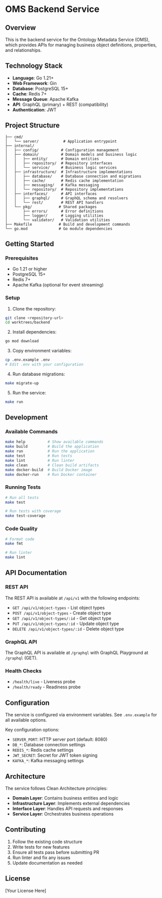# OMS Backend Service

## Overview

This is the backend service for the Ontology Metadata Service (OMS), which provides APIs for managing business object definitions, properties, and relationships.

## Technology Stack

- **Language**: Go 1.21+
- **Web Framework**: Gin
- **Database**: PostgreSQL 15+
- **Cache**: Redis 7+
- **Message Queue**: Apache Kafka
- **API**: GraphQL (primary) + REST (compatibility)
- **Authentication**: JWT

## Project Structure

```
├── cmd/
│   └── server/           # Application entrypoint
├── internal/
│   ├── config/          # Configuration management
│   ├── domain/          # Domain models and business logic
│   │   ├── entity/      # Domain entities
│   │   ├── repository/  # Repository interfaces
│   │   └── service/     # Business logic services
│   ├── infrastructure/  # Infrastructure implementations
│   │   ├── database/    # Database connection and migrations
│   │   ├── cache/       # Redis cache implementation
│   │   ├── messaging/   # Kafka messaging
│   │   └── repository/  # Repository implementations
│   ├── interfaces/      # API interfaces
│   │   ├── graphql/     # GraphQL schema and resolvers
│   │   └── rest/        # REST API handlers
│   └── pkg/            # Shared packages
│       ├── errors/      # Error definitions
│       ├── logger/      # Logging utilities
│       └── validator/   # Validation utilities
├── Makefile            # Build and development commands
└── go.mod              # Go module dependencies
```

## Getting Started

### Prerequisites

- Go 1.21 or higher
- PostgreSQL 15+
- Redis 7+
- Apache Kafka (optional for event streaming)

### Setup

1. Clone the repository:
```bash
git clone <repository-url>
cd worktrees/backend
```

2. Install dependencies:
```bash
go mod download
```

3. Copy environment variables:
```bash
cp .env.example .env
# Edit .env with your configuration
```

4. Run database migrations:
```bash
make migrate-up
```

5. Run the service:
```bash
make run
```

## Development

### Available Commands

```bash
make help          # Show available commands
make build         # Build the application
make run           # Run the application
make test          # Run tests
make lint          # Run linter
make clean         # Clean build artifacts
make docker-build  # Build Docker image
make docker-run    # Run Docker container
```

### Running Tests

```bash
# Run all tests
make test

# Run tests with coverage
make test-coverage
```

### Code Quality

```bash
# Format code
make fmt

# Run linter
make lint
```

## API Documentation

### REST API

The REST API is available at `/api/v1` with the following endpoints:

- `GET /api/v1/object-types` - List object types
- `POST /api/v1/object-types` - Create object type
- `GET /api/v1/object-types/:id` - Get object type
- `PUT /api/v1/object-types/:id` - Update object type
- `DELETE /api/v1/object-types/:id` - Delete object type

### GraphQL API

The GraphQL API is available at `/graphql` with GraphQL Playground at `/graphql` (GET).

### Health Checks

- `/health/live` - Liveness probe
- `/health/ready` - Readiness probe

## Configuration

The service is configured via environment variables. See `.env.example` for all available options.

Key configuration options:

- `SERVER_PORT`: HTTP server port (default: 8080)
- `DB_*`: Database connection settings
- `REDIS_*`: Redis cache settings
- `JWT_SECRET`: Secret for JWT token signing
- `KAFKA_*`: Kafka messaging settings

## Architecture

The service follows Clean Architecture principles:

- **Domain Layer**: Contains business entities and logic
- **Infrastructure Layer**: Implements external dependencies
- **Interface Layer**: Handles API requests and responses
- **Service Layer**: Orchestrates business operations

## Contributing

1. Follow the existing code structure
2. Write tests for new features
3. Ensure all tests pass before submitting PR
4. Run linter and fix any issues
5. Update documentation as needed

## License

[Your License Here]